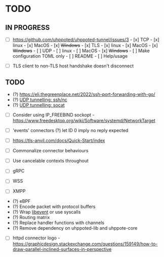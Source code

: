 # TODO

## IN PROGRESS

- [ ] https://github.com/uhppoted/uhppoted-tunnel/issues/3
      - [x] TCP
        - [x] linux
        - [x] MacOS
        - [x] ~~Windows~~
      - [x] TLS
        - [x] linux
        - [x] MacOS
        - [x] ~~Windows~~
      - [ ] UDP
        - [ ] linux
        - [ ] MacOS
        - [x] ~~Windows~~
      - [ ] Make configuration TOML only
      - [ ] README
      - [ ] Help/usage

- [ ] TLS client to non-TLS host handshake doesn't disconnect

## TODO

- (?) https://eli.thegreenplace.net/2022/ssh-port-forwarding-with-go/
- (?) [UDP tunnelling: ssh/nc](https://superuser.com/questions/53103/udp-traffic-through-ssh-tunnel)
- (?) [UDP tunnelling: socat](http://www.morch.com/2011/07/05/forwarding-snmp-ports-over-ssh-using-socat/)

- [ ] Consider using IP_FREEBIND sockopt
      - https://www.freedesktop.org/wiki/Software/systemd/NetworkTarget

- [ ] 'events' connectors
      (?) let ID 0 imply no reply expected
- [ ] https://tls-anvil.com/docs/Quick-Start/index

- [ ] Commonalize connector behaviours
- [ ] Use cancelable contexts throughout
- [ ] gRPC
- [ ] WSS
- [ ] XMPP

- (?) eBPF
- (?) Encode packet with protocol buffers
- (?) Wrap [libevent](https://libevent.org) or use syscalls
- (?) Routing matrix
- (?) Replace handler functions with channels
- (?) Remove dependency on uhppoted-lib and uhppote-core
- [ ] httpd connector logo
      - https://graphicdesign.stackexchange.com/questions/159149/how-to-draw-parallel-inclined-surfaces-in-perspective

